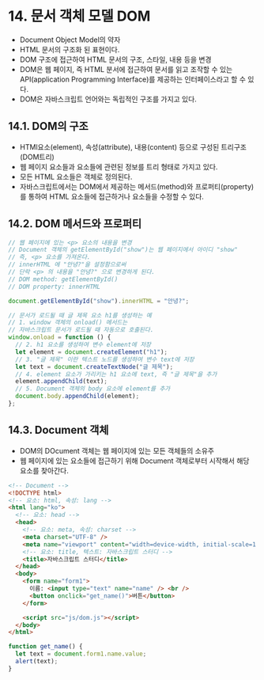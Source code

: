 # 14. 문서 객체 모델 DOM

- Document Object Model의 약자
- HTML 문서의 구조화 된 표현이다.
- DOM 구조에 접근하여 HTML 문서의 구조, 스타일, 내용 등을 변경
- DOM은 웹 페이지, 즉 HTML 분서에 접근하여 문서를 읽고 조작할 수 있는 API(application Programming Interface)를 제공하는 인터페이스라고 할 수 있다.
- DOM은 자바스크립트 언어와는 독립적인 구조를 가지고 있다.

## 14.1. DOM의 구조

- HTMl요소(element), 속성(attribute), 내용(content) 등으로 구성된 트리구조 (DOM트리)
- 웹 페이지 요소들과 요소들에 관련된 정보를 트리 형태로 가지고 있다.
- 모든 HTML 요소들은 객체로 정의된다.
- 자바스크립트에서는 DOM에서 제공하는 메서드(method)와 프로퍼티(property)를 통하여 HTML 요소들에 접근하거나 요소들을 수정할 수 있다.

## 14.2. DOM 메서드와 프로퍼티

```js
// 웹 페이지에 있는 <p> 요소의 내용을 변경
// Document 객체의 getElementById("show")는 웹 페이지에서 아이디 "show"
// 즉, <p> 요소를 가져온다.
// innerHTML 에 "안녕?"을 설정함으로써
// 단락 <p> 의 내용을 "안녕?" 으로 변경하게 된다.
// DOM method: getElementById()
// DOM property: innerHTML

document.getElementById("show").innerHTML = "안녕?";

// 문서가 로드될 때 글 제목 요소 h1를 생성하는 예
// 1. window 객체의 onload() 메서드는
// 자바스크립트 문서가 로드될 때 자동으로 호출된다.
window.onload = function () {
  // 2. h1 요소를 생성하여 변수 element에 저장
  let element = document.createElement("h1");
  // 3. "글 제목" 이란 텍스트 노드를 생성하여 변수 text에 저장
  let text = document.createTextNode("글 제목");
  // 4. element 요소가 가리키는 h1 요소에 text, 즉 "글 제목"을 추가
  element.appendChild(text);
  // 5. Document 객체의 body 요소에 element를 추가
  document.body.appendChild(element);
};
```

## 14.3. Document 객체

- DOM의 DOcument 객체는 웹 페이지에 있는 모든 객체들의 소유주
- 웹 페이지에 있는 요소들에 접근하기 위해 Document 객체로부터 시작해서 해당 요소를 찾아간다.

```html
<!-- Document -->
<!DOCTYPE html>
<!-- 요소: html, 속성: lang -->
<html lang="ko">
  <!-- 요소: head -->
  <head>
    <!-- 요소: meta, 속성: charset -->
    <meta charset="UTF-8" />
    <meta name="viewport" content="width=device-width, initial-scale=1.0" />
    <!-- 요소: title, 텍스트: 자바스크립트 스터디 -->
    <title>자바스크립트 스터디</title>
  </head>
  <body>
    <form name="form1">
      이름: <input type="text" name="name" /> <br />
      <button onclick="get_name()">버튼</button>
    </form>

    <script src="js/dom.js"></script>
  </body>
</html>
```

```js
function get_name() {
  let text = document.form1.name.value;
  alert(text);
}
```
